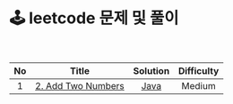 # 🕹 leetcode 문제 및 풀이
<br>

|No|Title|Solution|Difficulty
|:---:|:---:|:---:|:---:
|1|[2. Add Two Numbers]()|[Java]()|Medium




